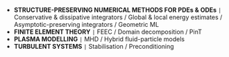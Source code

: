 - **STRUCTURE-PRESERVING NUMERICAL METHODS FOR PDEs & ODEs** <code>&#124;</code> Conservative & dissipative integrators / Global & local energy estimates / Asymptotic-preserving integrators / Geometric ML
- **FINITE ELEMENT THEORY** <code>&#124;</code> FEEC / Domain decomposition / PinT
- **PLASMA MODELLING** <code>&#124;</code> MHD / Hybrid fluid-particle models
- **TURBULENT SYSTEMS** <code>&#124;</code> Stabilisation / Preconditioning
